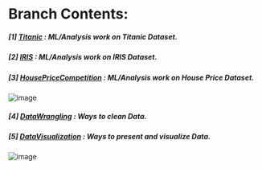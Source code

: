 # **Branch Contents:**

##### [1] [Titanic](https://github.com/rahulvaish/MachineLearning-Python/tree/Titanic) :  ML/Analysis work on Titanic Dataset. 
##### [2] [IRIS](https://github.com/rahulvaish/MachineLearning-Python/tree/IRIS) :  ML/Analysis work on IRIS Dataset.
##### [3] [HousePriceCompetition](https://github.com/rahulvaish/MachineLearning-Python/tree/HousePriceCompetition) :   ML/Analysis work on House Price Dataset.
![image](https://user-images.githubusercontent.com/689226/49732069-5c1be180-fca3-11e8-980d-53609e94345d.png)
##### [4] [DataWrangling](https://github.com/rahulvaish/MachineLearning-Python/tree/DataWrangling) : Ways to clean Data.
##### [5] [DataVisualization](https://github.com/rahulvaish/MachineLearning-Python/tree/DataVisualization) : Ways to present and visualize Data.
![image](https://user-images.githubusercontent.com/689226/49732105-7c4ba080-fca3-11e8-98b4-6da0109bd5d0.png)


